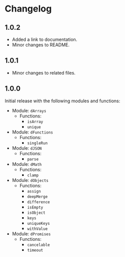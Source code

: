 # Changelog

## 1.0.2
* Added a link to documentation.
* Minor changes to README.

## 1.0.1
* Minor changes to related files.

## 1.0.0
Initial release with the following modules and functions:
* Module: `dArrays`
    * Functions:
        * `isArray`
        * `unique`
* Module: `dFunctions`
    * Functions:
        * `singleRun`
* Module: `dJSON`
    * Functions:
        * `parse`
* Module: `dMath`
    * Functions:
        * `clamp`
* Module: `dObjects`
    * Functions:
        * `assign`
        * `deepMerge`
        * `difference`
        * `isEmpty`
        * `isObject`
        * `keys`
        * `uniqueKeys`
        * `withValue`
* Module: `dPromises`
    * Functions:
        * `cancelable`
        * `timeout`